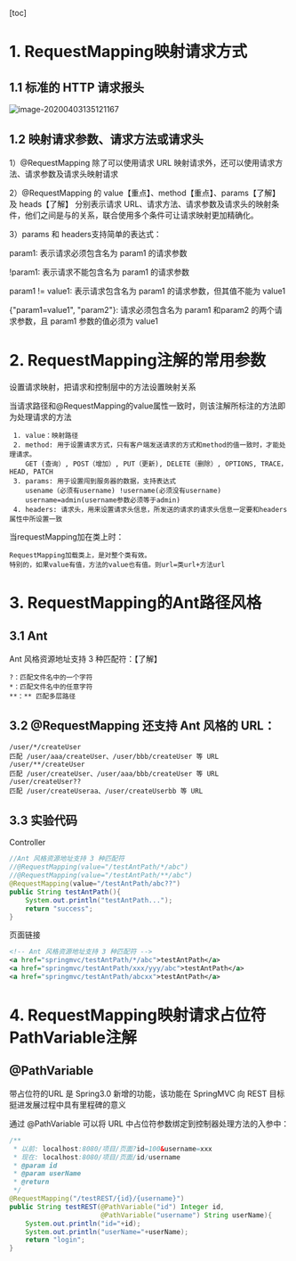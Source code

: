 [toc]



# 1. RequestMapping映射请求方式

## 1.1 标准的 HTTP 请求报头

![image-20200403135121167](https://i.loli.net/2020/04/03/c4qNmnt9V5yUElj.png)

## 1.2  映射请求参数、请求方法或请求头

1）@RequestMapping 除了可以使用请求 URL 映射请求外，还可以使用请求方法、请求参数及请求头映射请求

2）@RequestMapping 的 value【重点】、method【重点】、params【了解】 及 heads【了解】 分别表示请求 URL、请求方法、请求参数及请求头的映射条件，他们之间是与的关系，联合使用多个条件可让请求映射更加精确化。

3）params 和 headers支持简单的表达式：

param1: 表示请求必须包含名为 param1 的请求参数

!param1: 表示请求不能包含名为 param1 的请求参数

param1 != value1: 表示请求包含名为 param1 的请求参数，但其值不能为 value1

{"param1=value1", "param2"}: 请求必须包含名为 param1 和param2 的两个请求参数，且 param1 参数的值必须为 value1

# 2. RequestMapping注解的常用参数

设置请求映射，把请求和控制层中的方法设置映射关系

当请求路径和@RequestMapping的value属性一致时，则该注解所标注的方法即为处理请求的方法

```
 1. value：映射路径
 2. method: 用于设置请求方式，只有客户端发送请求的方式和method的值一致时，才能处理请求。
    GET (查询）, POST（增加）, PUT（更新), DELETE（删除）, OPTIONS, TRACE， HEAD, PATCH
 3. params: 用于设置闯到服务器的数据，支持表达式
    usename（必须有username) !username(必须没有username)
    username=admin(username参数必须等于admin)
 4. headers: 请求头，用来设置请求头信息，所发送的请求的请求头信息一定要和headers属性中所设置一致
```

当requestMapping加在类上时：

```
RequestMapping加载类上，是对整个类有效。
特别的，如果value有值，方法的value也有值。则url=类url+方法url
```

# 3. RequestMapping的Ant路径风格

## 3.1 Ant

Ant 风格资源地址支持 3 种匹配符：【了解】

```
?：匹配文件名中的一个字符
*：匹配文件名中的任意字符
**：** 匹配多层路径
```

## 3.2 @RequestMapping 还支持 Ant 风格的 URL：

```
/user/*/createUser
匹配 /user/aaa/createUser、/user/bbb/createUser 等 URL
/user/**/createUser
匹配 /user/createUser、/user/aaa/bbb/createUser 等 URL
/user/createUser??
匹配 /user/createUseraa、/user/createUserbb 等 URL
```

## 3.3 实验代码

Controller

```java
//Ant 风格资源地址支持 3 种匹配符
//@RequestMapping(value="/testAntPath/*/abc")
//@RequestMapping(value="/testAntPath/**/abc")
@RequestMapping(value="/testAntPath/abc??")
public String testAntPath(){
    System.out.println("testAntPath...");
    return "success";
}

```

页面链接

```xml
<!-- Ant 风格资源地址支持 3 种匹配符 -->
<a href="springmvc/testAntPath/*/abc">testAntPath</a>
<a href="springmvc/testAntPath/xxx/yyy/abc">testAntPath</a>
<a href="springmvc/testAntPath/abcxx">testAntPath</a>
```

# 4. RequestMapping映射请求占位符PathVariable注解

## @PathVariable

带占位符的URL 是 Spring3.0 新增的功能，该功能在 SpringMVC 向 REST 目标挺进发展过程中具有里程碑的意义

通过 @PathVariable 可以将 URL 中占位符参数绑定到控制器处理方法的入参中：

```java
/**
 * 以前: localhost:8080/项目/页面?id=100&username=xxx
 * 现在: localhost:8080/项目/页面/id/username
 * @param id
 * @param userName
 * @return
 */
@RequestMapping("/testREST/{id}/{username}")
public String testREST(@PathVariable("id") Integer id,
                       @PathVariable("username") String userName){
    System.out.println("id="+id);
    System.out.println("userName="+userName);
    return "login";
}
```

